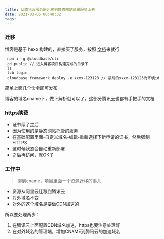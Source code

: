 ```yaml
---
title: 从腾讯云服务器迁移到静态网站部署服务上去
date: 2021-03-05 00:40:32
tags:
---
```

### 迁移
博客是基于 hexo 构建的，直接买了服务，按照 [文档](https://cloud.tencent.com/document/product/876/47141)来就行 
```
 npm i -g @cloudbase/cli
 cd public // 进入博客项目构建完成的目录下
 ls
 tcb login
 cloudbase framework deploy -e xxxx-123123 // 最后的xxxx-123123为环境id
```
简单上面几个命令即可发布

博客的域名cname下，做下解析就可以了，这部分腾讯云也都有手把手的文档

### https续费
- 证书续了之后
- 因为使用的是静态网站托管的服务
- 在基础配置里面-自定义域名-编辑-重新选择下新申请的证书，然后强制HTTPS
- 这时候状态会自动重新部署
- 之后再访问，就OK了

### 工作中
> 聊到cname，项目里面一个资源迁移的事儿

- 资源从阿里云迁移到腾讯云
- 对外域名不变
- 对外的这个域名是要做CDN加速的

所以要处理两步：
1. 在腾讯云上面配置CDN域名加速，https也要注意处理好
2. 在对外域名的管理端，增加CNAME到腾讯云的加速域名


